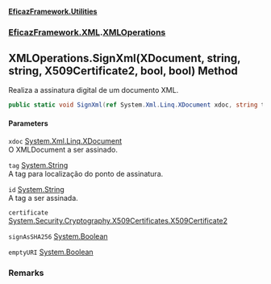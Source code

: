 #### [EficazFramework.Utilities](EficazFramework_Utilities.md 'EficazFramework.Utilities')
### [EficazFramework.XML](EficazFramework_Utilities.md#EficazFramework_XML 'EficazFramework.XML').[XMLOperations](XMLOperations.md 'EficazFramework.XML.XMLOperations')
## XMLOperations.SignXml(XDocument, string, string, X509Certificate2, bool, bool) Method
Realiza a assinatura digital de um documento XML.  
```csharp
public static void SignXml(ref System.Xml.Linq.XDocument xdoc, string tag, string id, System.Security.Cryptography.X509Certificates.X509Certificate2 certificate, bool signAsSHA256=false, bool emptyURI=false);
```
#### Parameters
<a name='EficazFramework_XML_XMLOperations_SignXml(System_Xml_Linq_XDocument_string_string_System_Security_Cryptography_X509Certificates_X509Certificate2_bool_bool)_xdoc'></a>
`xdoc` [System.Xml.Linq.XDocument](https://docs.microsoft.com/en-us/dotnet/api/System.Xml.Linq.XDocument 'System.Xml.Linq.XDocument')  
O XMLDocument a ser assinado.
  
<a name='EficazFramework_XML_XMLOperations_SignXml(System_Xml_Linq_XDocument_string_string_System_Security_Cryptography_X509Certificates_X509Certificate2_bool_bool)_tag'></a>
`tag` [System.String](https://docs.microsoft.com/en-us/dotnet/api/System.String 'System.String')  
A tag para localização do ponto de assinatura.
  
<a name='EficazFramework_XML_XMLOperations_SignXml(System_Xml_Linq_XDocument_string_string_System_Security_Cryptography_X509Certificates_X509Certificate2_bool_bool)_id'></a>
`id` [System.String](https://docs.microsoft.com/en-us/dotnet/api/System.String 'System.String')  
A tag a ser assinada.
  
<a name='EficazFramework_XML_XMLOperations_SignXml(System_Xml_Linq_XDocument_string_string_System_Security_Cryptography_X509Certificates_X509Certificate2_bool_bool)_certificate'></a>
`certificate` [System.Security.Cryptography.X509Certificates.X509Certificate2](https://docs.microsoft.com/en-us/dotnet/api/System.Security.Cryptography.X509Certificates.X509Certificate2 'System.Security.Cryptography.X509Certificates.X509Certificate2')  
  
<a name='EficazFramework_XML_XMLOperations_SignXml(System_Xml_Linq_XDocument_string_string_System_Security_Cryptography_X509Certificates_X509Certificate2_bool_bool)_signAsSHA256'></a>
`signAsSHA256` [System.Boolean](https://docs.microsoft.com/en-us/dotnet/api/System.Boolean 'System.Boolean')  
  
<a name='EficazFramework_XML_XMLOperations_SignXml(System_Xml_Linq_XDocument_string_string_System_Security_Cryptography_X509Certificates_X509Certificate2_bool_bool)_emptyURI'></a>
`emptyURI` [System.Boolean](https://docs.microsoft.com/en-us/dotnet/api/System.Boolean 'System.Boolean')  
  
### Remarks
